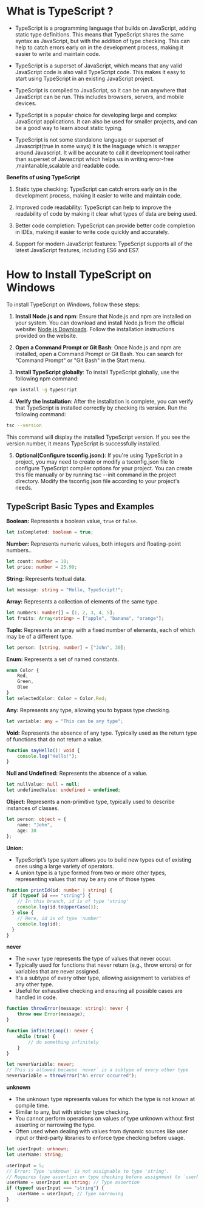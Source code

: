 # What is TypeScript ?

- TypeScript is a programming language that builds on JavaScript, adding static type definitions. This means that TypeScript shares the same syntax as JavaScript, but with the addition of type checking. This can help to catch errors early on in the development process, making it easier to write and maintain code.

- TypeScript is a superset of JavaScript, which means that any valid JavaScript code is also valid TypeScript code. This makes it easy to start using TypeScript in an existing JavaScript project.

- TypeScript is compiled to JavaScript, so it can be run anywhere that JavaScript can be run. This includes browsers, servers, and mobile devices.

- TypeScript is a popular choice for developing large and complex JavaScript applications. It can also be used for smaller projects, and can be a good way to learn about static typing.

- TypeScript is not some standalone language or superset of Javascript(true in some ways) it is the lnaguage which is wrapper around Javascript. It will be accurate to call it development tool rather than superset of Javascript which helps us in writing error-free ,maintanable,scalable and readable code.

**Benefits of using TypeScript**

1. Static type checking:
TypeScript can catch errors early on in the development process, making it easier to write and maintain code.

2. Improved code readability:
TypeScript can help to improve the readability of code by making it clear what types of data are being used.

3. Better code completion:
TypeScript can provide better code completion in IDEs, making it easier to write code quickly and accurately.

4. Support for modern JavaScript features:
TypeScript supports all of the latest JavaScript features, including ES6 and ES7.

# How to Install TypeScript on Windows

To install TypeScript on Windows, follow these steps:

1. **Install Node.js and npm**:
   Ensure that Node.js and npm are installed on your system. You can download and install Node.js from the official website: [Node.js Downloads](https://nodejs.org/en/download/). Follow the installation instructions provided on the website.

2. **Open a Command Prompt or Git Bash**:
   Once Node.js and npm are installed, open a Command Prompt or Git Bash. You can search for "Command Prompt" or "Git Bash" in the Start menu.

3. **Install TypeScript globally**:
  To install TypeScript globally, use the following npm command:

 ```bash
  npm install -g typescript
```

4. **Verify the Installation**:
After the installation is complete, you can verify that TypeScript is installed correctly by checking its version. 
Run the following command:
```bash
tsc --version
```
This command will display the installed TypeScript version. If you see the version number, it means TypeScript is successfully installed.

5. **Optional(Configure tsconfig.json:)**:
If you're using TypeScript in a project, you may need to create or modify a tsconfig.json file to configure TypeScript compiler options for your project. You can create this file manually or by running tsc --init command in the project directory. Modify the tsconfig.json file according to your project's needs.


## TypeScript Basic Types and Examples

**Boolean:**
Represents a boolean value, `true` or `false`.

```typescript
let isCompleted: boolean = true;
```

**Number:**
Represents numeric values, both integers and floating-point numbers..

```typescript
let count: number = 10;
let price: number = 25.99;
```
**String:**
Represents textual data.

```typescript
let message: string = "Hello, TypeScript!";
```
**Array:**
Represents a collection of elements of the same type.
```typescript
let numbers: number[] = [1, 2, 3, 4, 5];
let fruits: Array<string> = ["apple", "banana", "orange"];
```
**Tuple:**
Represents an array with a fixed number of elements, each of which may be of a different type.

```typescript
let person: [string, number] = ["John", 30];
```
**Enum:**
Represents a set of named constants.

```typescript
enum Color {
    Red,
    Green,
    Blue
}
let selectedColor: Color = Color.Red;
```
**Any:**
Represents any type, allowing you to bypass type checking.

```typescript
let variable: any = "This can be any type";
```
**Void:**
Represents the absence of any type. Typically used as the return type of functions that do not return a value.

```typescript
function sayHello(): void {
    console.log("Hello!");
}
```
**Null and Undefined:**
Represents the absence of a value.

```typescript
let nullValue: null = null;
let undefinedValue: undefined = undefined;
```

**Object:**
Represents a non-primitive type, typically used to describe instances of classes.

```typescript
let person: object = {
    name: "John",
    age: 30
};
```

**Union:**
- TypeScript’s type system allows you to build new types out of existing ones using a large variety of operators.
- A union type is a type formed from two or more other types, representing values that may be any one of those types

```typescript
function printId(id: number | string) {
  if (typeof id === "string") {
    // In this branch, id is of type 'string'
    console.log(id.toUpperCase());
  } else {
    // Here, id is of type 'number'
    console.log(id);
  }
}
```

**never**
- The `never` type represents the type of values that never occur.
- Typically used for functions that never return (e.g., throw errors) or for variables that are never assigned.
- It's a subtype of every other type, allowing assignment to variables of any other type.
- Useful for exhaustive checking and ensuring all possible cases are handled in code.

```typescript
function throwError(message: string): never {
    throw new Error(message);
}

function infiniteLoop(): never {
    while (true) {
        // do something infinitely
    }
}

let neverVariable: never;
// This is allowed because `never` is a subtype of every other type
neverVariable = throwError("An error occurred");
```

**unknown**
- The unknown type represents values for which the type is not known at compile time.
- Similar to any, but with stricter type checking.
- You cannot perform operations on values of type unknown without first asserting or narrowing the type.
- Often used when dealing with values from dynamic sources like user input or third-party libraries to enforce type checking before usage.

```typescript
let userInput: unknown;
let userName: string;

userInput = 5;
// Error: Type 'unknown' is not assignable to type 'string'.
// Requires type assertion or type checking before assignment to `userName`.
userName = userInput as string; // Type assertion
if (typeof userInput === "string") {
    userName = userInput; // Type narrowing
}
```

